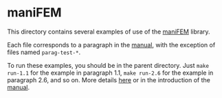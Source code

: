 # maniFEM
This directory contains several examples of use of the [maniFEM](https://github.com/cristian-barbarosie/manifem) library.

Each file corresponds to a paragraph in the [manual](http://manifem.rd.ciencias.ulisboa.pt/manual-manifem.pdf), with the exception of files named `parag-test-*`.

To run these examples, you should be in the parent directory.
Just `make run-1.1` for the example in paragraph 1.1, 
`make run-2.6` for the example in paragraph 2.6, and so on.
More details [here](https://github.com/cristian-barbarosie/manifem/blob/main/README.md)
or in the introduction of the [manual](http://manifem.rd.ciencias.ulisboa.pt/manual-manifem.pdf).
